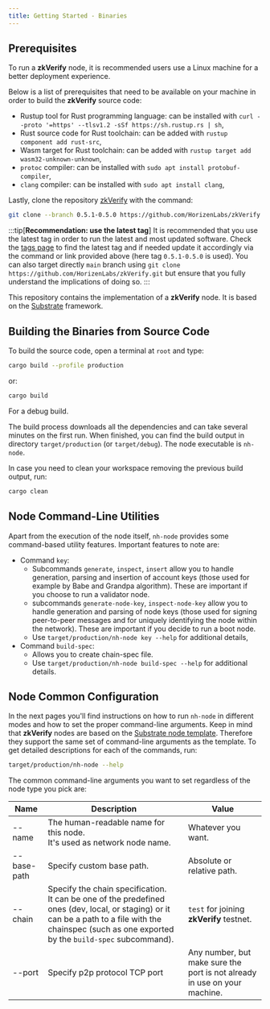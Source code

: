 ```yaml
---
title: Getting Started - Binaries
---
```


## Prerequisites

To run a **zkVerify** node, it is recommended users use a Linux machine for a better deployment experience.

Below is a list of prerequisites that need to be available on your machine in order to build the **zkVerify** source code:

- Rustup tool for Rust programming language: can be installed with `curl --proto '=https' --tlsv1.2 -sSf https://sh.rustup.rs | sh`,
- Rust source code for Rust toolchain: can be added with `rustup component add rust-src`,
- Wasm target for Rust toolchain: can be added with `rustup target add wasm32-unknown-unknown`,
- `protoc` compiler: can be installed with `sudo apt install protobuf-compiler`,
- `clang` compiler: can be installed with `sudo apt install clang`,

Lastly, clone the repository [zkVerify](https://github.com/HorizenLabs/zkVerify) with the command:

```bash
git clone --branch 0.5.1-0.5.0 https://github.com/HorizenLabs/zkVerify.git
```

:::tip[**Recommendation: use the latest tag**]
It is recommended that you use the latest tag in order to run the latest and most updated software. Check the [tags page](https://github.com/HorizenLabs/zkVerify/tags) to find the latest tag and if needed update it accordingly via the command or link provided above (here tag `0.5.1-0.5.0` is used). You can also target directly `main` branch using `git clone https://github.com/HorizenLabs/zkVerify.git` but ensure that you fully understand the implications of doing so.
:::

This repository contains the implementation of a **zkVerify** node. It is based on the [Substrate](https://substrate.io/) framework.

## Building the Binaries from Source Code

To build the source code, open a terminal at `root` and type:

```bash
cargo build --profile production
```

or:

```bash
cargo build
```

For a debug build.

The build process downloads all the dependencies and can take several minutes on the first run.  When finished, you can find the build output in directory `target/production` (or `target/debug`).  The node executable is `nh-node`.

In case you need to clean your workspace removing the previous build output, run:

```bash
cargo clean
```

## Node Command-Line Utilities

Apart from the execution of the node itself, `nh-node` provides some command-based utility features. Important features to note are:

- Command `key`:
  - Subcommands `generate`, `inspect`, `insert` allow you to handle generation, parsing and insertion of account keys (those used for example by Babe and Grandpa algorithm).  These are important if you choose to run a validator node.
  - subcommands `generate-node-key`, `inspect-node-key` allow you to handle generation and parsing of node keys (those used for signing peer-to-peer messages and for uniquely identifying the node within the network).  These are important if you decide to run a boot node.
  - Use `target/production/nh-node key --help` for additional details,
- Command `build-spec`:
  - Allows you to create chain-spec file.
  - Use `target/production/nh-node build-spec --help` for additional details.

## Node Common Configuration

In the next pages you'll find instructions on how to run `nh-node` in different modes and how to set the proper command-line arguments. Keep in mind that **zkVerify** nodes are based on the [Substrate node template](https://docs.substrate.io/reference/command-line-tools/node-template/).  Therefore they support the same set of command-line arguments as the template. To get detailed descriptions for each of the commands, run:

```bash
target/production/nh-node --help
```

The common command-line arguments you want to set regardless of the node type you pick are:

| Name            | Description                                                                                                                                                                                                 | Value                                                                     |
| -------------   | ----------------------------------------------------------------------------------------------------------------------------------------------------------------------------------------------------------- | ------------------------------------------------------------------------- |
| --name          | The human-readable name for this node.<br/> It's used as network node name.                                                                                                                                 | Whatever you want.                                                        |
| --base-path     | Specify custom base path.                                                                                                                                                                                   | Absolute or relative path.                                                |
| --chain         | Specify the chain specification.<br/> It can be one of the predefined ones (dev, local, or staging) or it can be a path to a file with the chainspec (such as one exported by the `build-spec` subcommand). | `test` for joining **zkVerify** testnet.                                  |
| --port          | Specify p2p protocol TCP port                                                                                                                                                                               | Any number, but make sure the port is not already in use on your machine. |
